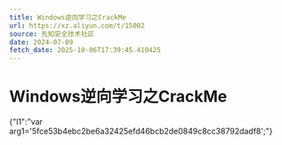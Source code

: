 ```yaml
---
title: Windows逆向学习之CrackMe
url: https://xz.aliyun.com/t/15002
source: 先知安全技术社区
date: 2024-07-09
fetch_date: 2025-10-06T17:39:45.410425
---
```


# Windows逆向学习之CrackMe

{"l1":"var arg1='5fce53b4ebc2be6a32425efd46bcb2de0849c8cc38792dadf8';"}